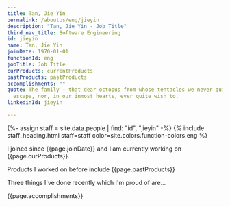 ```yaml
---
title: Tan, Jie Yin
permalink: /aboutus/eng/jieyin
description: "Tan, Jie Yin - Job Title"
third_nav_title: Software Engineering
id: jieyin
name: Tan, Jie Yin
joinDate: 1970-01-01
functionId: eng
jobTitle: Job Title
curProducts: currentProducts
pastProducts: pastProducts
accomplishments: ""
quote: The family – that dear octopus from whose tentacles we never quite
  escape, nor, in our inmost hearts, ever quite wish to.
linkedinId: jieyin

---
```


{%- assign staff = site.data.people | find: "id", "jieyin" -%}
{% include staff_heading.html staff=staff color=site.colors.function-colors.eng %}

<p>I joined since {{page.joinDate}} and I am currently working on {{page.curProducts}}.</p>

<p>Products I worked on before include {{page.pastProducts}}</p>

<p>Three things I've done recently which I'm proud of are...</p>
{{page.accomplishments}}
